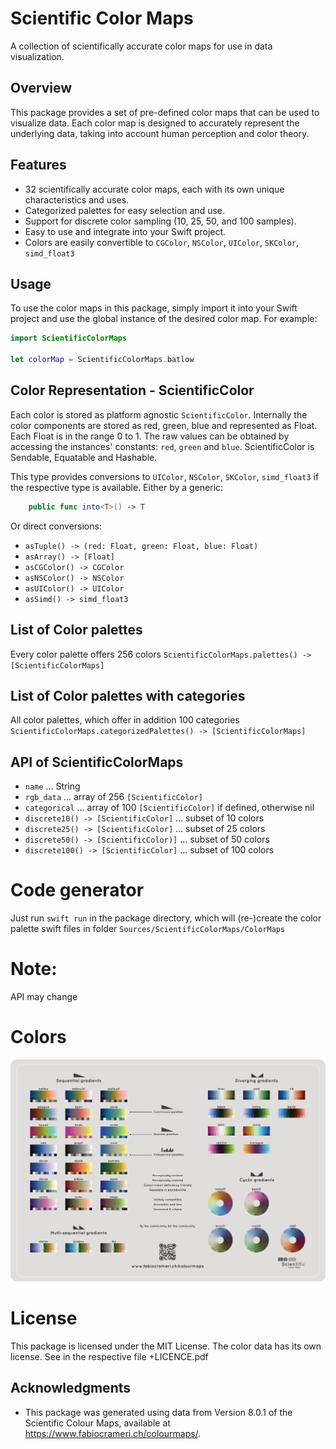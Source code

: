 # Scientific Color Maps

A collection of scientifically accurate color maps for use in data visualization.

## Overview

This package provides a set of pre-defined color maps that can be used to visualize data. Each color map is designed to accurately represent the underlying data, taking into account human perception and color theory.

## Features

* 32 scientifically accurate color maps, each with its own unique characteristics and uses.
* Categorized palettes for easy selection and use.
* Support for discrete color sampling (10, 25, 50, and 100 samples).
* Easy to use and integrate into your Swift project.
* Colors are easily convertible to `CGColor`, `NSColor`, `UIColor`, `SKColor`, `simd_float3`

## Usage

To use the color maps in this package, simply import it into your Swift project and use the global instance of the desired color map. For example:

```swift
import ScientificColorMaps

let colorMap = ScientificColorMaps.batlow
```

## Color Representation - ScientificColor

Each color is stored as platform agnostic `ScientificColor`. Internally the color components are stored as red, green, blue and represented as Float. Each Float is in the range 0 to 1. The raw values can be obtained by accessing the instances' constants: `red`, `green` and `blue`. ScientificColor is Sendable, Equatable and Hashable.

This type provides conversions to `UIColor`, `NSColor`, `SKColor`, `simd_float3` if the respective type is available. Either by a generic:
```swift
    public func into<T>() -> T
```
Or direct conversions:
* `asTuple() -> (red: Float, green: Float, blue: Float)`
* `asArray() -> [Float]`
* `asCGColor() -> CGColor`
* `asNSColor() -> NSColor`
* `asUIColor() -> UIColor`
* `asSimd() -> simd_float3`


## List of Color palettes
Every color palette offers 256 colors
`ScientificColorMaps.palettes() -> [ScientificColorMaps]`

## List of Color palettes with categories
All color palettes, which offer in addition 100 categories
`ScientificColorMaps.categorizedPalettes() -> [ScientificColorMaps]`

## API of ScientificColorMaps
* `name` ... String
* `rgb_data` ... array of 256 `[ScientificColor]`
* `categorical` ... array of 100 `[ScientificColor]` if defined, otherwise nil
* `discrete10() -> [ScientificColor]` ... subset of 10 colors
* `discrete25() -> [ScientificColor]` ... subset of 25 colors
* `discrete50() -> [ScientificColor)]` ... subset of 50 colors
* `discrete100() -> [ScientificColor]` ... subset of 100 colors

# Code generator

Just run `swift run` in the package directory, which will (re-)create the color palette swift files in folder `Sources/ScientificColorMaps/ColorMaps`

# Note:

API may change

# Colors

![Colormaps](./ScientificColourMaps8/+ScientificColourMaps8-FabioCrameri.png)

# License

This package is licensed under the MIT License. The color data has its own license. See in the respective file +LICENCE.pdf

## Acknowledgments

* This package was generated using data from Version 8.0.1 of the Scientific Colour Maps, available at <https://www.fabiocrameri.ch/colourmaps/>.
